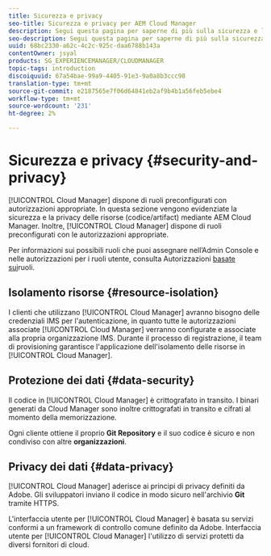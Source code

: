 ```yaml
---
title: Sicurezza e privacy
seo-title: Sicurezza e privacy per AEM Cloud Manager
description: Segui questa pagina per saperne di più sulla sicurezza e la privacy delle tue risorse (codice/artifact).
seo-description: Segui questa pagina per saperne di più sulla sicurezza e la privacy delle tue risorse (codice/artifact) tramite AEM Cloud Manager.
uuid: 68bc2330-a62c-4c2c-925c-daa6788b143a
contentOwner: jsyal
products: SG_EXPERIENCEMANAGER/CLOUDMANAGER
topic-tags: introduction
discoiquuid: 67a54bae-99a9-4405-91e3-9a0a8b3ccc98
translation-type: tm+mt
source-git-commit: e2187565e7f06d64841eb2af9b4b1a56feb5ebe4
workflow-type: tm+mt
source-wordcount: '231'
ht-degree: 2%

---
```



# Sicurezza e privacy {#security-and-privacy}

[!UICONTROL Cloud Manager] dispone di ruoli preconfigurati con autorizzazioni appropriate. In questa sezione vengono evidenziate la sicurezza e la privacy delle risorse (codice/artifact) mediante AEM Cloud Manager. Inoltre, [!UICONTROL Cloud Manager] dispone di ruoli preconfigurati con le autorizzazioni appropriate.

Per informazioni sui possibili ruoli che puoi assegnare nell’Admin Console e nelle autorizzazioni per i ruoli utente, consulta Autorizzazioni [basate sui](/help/using/role-based-permissions.md)ruoli.


## Isolamento risorse {#resource-isolation}

I clienti che utilizzano [!UICONTROL Cloud Manager] avranno bisogno delle credenziali IMS per l&#39;autenticazione, in quanto tutte le autorizzazioni associate [!UICONTROL Cloud Manager] verranno configurate e associate alla propria organizzazione IMS. Durante il processo di registrazione, il team di provisioning garantisce l&#39;applicazione dell&#39;isolamento delle risorse in [!UICONTROL Cloud Manager].

## Protezione dei dati {#data-security}

Il codice in [!UICONTROL Cloud Manager] è crittografato in transito. I binari generati da Cloud Manager sono inoltre crittografati in transito e cifrati al momento della memorizzazione.

Ogni cliente ottiene il proprio **Git Repository** e il suo codice è sicuro e non condiviso con altre **organizzazioni**.

## Privacy dei dati {#data-privacy}

[!UICONTROL Cloud Manager] aderisce ai principi di privacy definiti da Adobe. Gli sviluppatori inviano il codice in modo sicuro nell&#39;archivio **Git** tramite HTTPS.

L&#39;interfaccia utente per [!UICONTROL Cloud Manager] è basata su servizi conformi a un framework di controllo comune definito da Adobe. Interfaccia utente per [!UICONTROL Cloud Manager] l&#39;utilizzo di servizi protetti da diversi fornitori di cloud.
